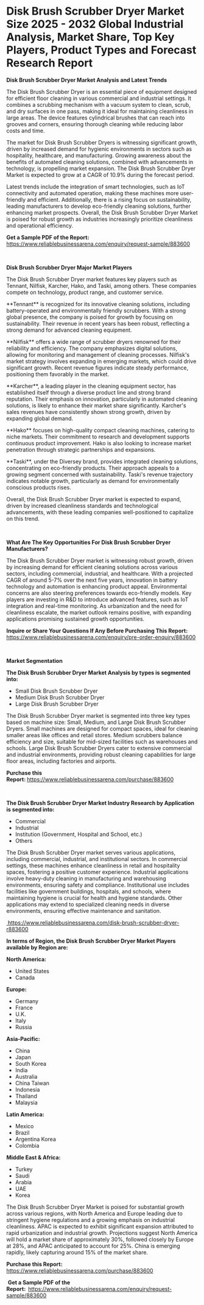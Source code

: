 <p><h1>Disk Brush Scrubber Dryer Market Size 2025 - 2032 Global Industrial Analysis, Market Share, Top Key Players, Product Types and Forecast Research Report</h1></p><p><strong>Disk Brush Scrubber Dryer Market Analysis and Latest Trends</strong></p>
<p><p>The Disk Brush Scrubber Dryer is an essential piece of equipment designed for efficient floor cleaning in various commercial and industrial settings. It combines a scrubbing mechanism with a vacuum system to clean, scrub, and dry surfaces in one pass, making it ideal for maintaining cleanliness in large areas. The device features cylindrical brushes that can reach into grooves and corners, ensuring thorough cleaning while reducing labor costs and time.</p><p>The market for Disk Brush Scrubber Dryers is witnessing significant growth, driven by increased demand for hygienic environments in sectors such as hospitality, healthcare, and manufacturing. Growing awareness about the benefits of automated cleaning solutions, combined with advancements in technology, is propelling market expansion. The Disk Brush Scrubber Dryer Market is expected to grow at a CAGR of 10.9% during the forecast period. </p><p>Latest trends include the integration of smart technologies, such as IoT connectivity and automated operation, making these machines more user-friendly and efficient. Additionally, there is a rising focus on sustainability, leading manufacturers to develop eco-friendly cleaning solutions, further enhancing market prospects. Overall, the Disk Brush Scrubber Dryer Market is poised for robust growth as industries increasingly prioritize cleanliness and operational efficiency.</p></p>
<p><strong>Get a Sample PDF of the Report:&nbsp;</strong> <a href="https://www.reliablebusinessarena.com/enquiry/request-sample/883600?utm_campaign=1892&utm_medium=2&utm_source=Github&utm_content=ia&utm_term=16042025&utm_id=disk-brush-scrubber-dryer">https://www.reliablebusinessarena.com/enquiry/request-sample/883600</a></p>
<p>&nbsp;</p>
<p><strong>Disk Brush Scrubber Dryer Major Market Players</strong></p>
<p><p>The Disk Brush Scrubber Dryer market features key players such as Tennant, Nilfisk, Karcher, Hako, and Taski, among others. These companies compete on technology, product range, and customer service.</p><p>**Tennant** is recognized for its innovative cleaning solutions, including battery-operated and environmentally friendly scrubbers. With a strong global presence, the company is poised for growth by focusing on sustainability. Their revenue in recent years has been robust, reflecting a strong demand for advanced cleaning equipment.</p><p>**Nilfisk** offers a wide range of scrubber dryers renowned for their reliability and efficiency. The company emphasizes digital solutions, allowing for monitoring and management of cleaning processes. Nilfisk's market strategy involves expanding in emerging markets, which could drive significant growth. Recent revenue figures indicate steady performance, positioning them favorably in the market.</p><p>**Karcher**, a leading player in the cleaning equipment sector, has established itself through a diverse product line and strong brand reputation. Their emphasis on innovation, particularly in automated cleaning solutions, is likely to enhance their market share significantly. Karcher's sales revenues have consistently shown strong growth, driven by expanding global demand.</p><p>**Hako** focuses on high-quality compact cleaning machines, catering to niche markets. Their commitment to research and development supports continuous product improvement. Hako is also looking to increase market penetration through strategic partnerships and expansions.</p><p>**Taski**, under the Diversey brand, provides integrated cleaning solutions, concentrating on eco-friendly products. Their approach appeals to a growing segment concerned with sustainability. Taski's revenue trajectory indicates notable growth, particularly as demand for environmentally conscious products rises.</p><p>Overall, the Disk Brush Scrubber Dryer market is expected to expand, driven by increased cleanliness standards and technological advancements, with these leading companies well-positioned to capitalize on this trend.</p></p>
<p>&nbsp;</p>
<p><strong>What Are The Key Opportunities For Disk Brush Scrubber Dryer Manufacturers?</strong></p>
<p><p>The Disk Brush Scrubber Dryer market is witnessing robust growth, driven by increasing demand for efficient cleaning solutions across various sectors, including commercial, industrial, and healthcare. With a projected CAGR of around 5-7% over the next five years, innovation in battery technology and automation is enhancing product appeal. Environmental concerns are also steering preferences towards eco-friendly models. Key players are investing in R&D to introduce advanced features, such as IoT integration and real-time monitoring. As urbanization and the need for cleanliness escalate, the market outlook remains positive, with expanding applications promising sustained growth opportunities.</p></p>
<p><strong>Inquire or Share Your Questions If Any Before Purchasing This Report:</strong> <a href="https://www.reliablebusinessarena.com/enquiry/pre-order-enquiry/883600?utm_campaign=1892&utm_medium=2&utm_source=Github&utm_content=ia&utm_term=16042025&utm_id=disk-brush-scrubber-dryer">https://www.reliablebusinessarena.com/enquiry/pre-order-enquiry/883600</a></p>
<p>&nbsp;</p>
<p><strong>Market Segmentation</strong></p>
<p><strong>The Disk Brush Scrubber Dryer Market Analysis by types is segmented into:</strong></p>
<p><ul><li>Small Disk Brush Scrubber Dryer</li><li>Medium Disk Brush Scrubber Dryer</li><li>Large Disk Brush Scrubber Dryer</li></ul></p>
<p><p>The Disk Brush Scrubber Dryer market is segmented into three key types based on machine size: Small, Medium, and Large Disk Brush Scrubber Dryers. Small machines are designed for compact spaces, ideal for cleaning smaller areas like offices and retail stores. Medium scrubbers balance efficiency and size, suitable for mid-sized facilities such as warehouses and schools. Large Disk Brush Scrubber Dryers cater to extensive commercial and industrial environments, providing robust cleaning capabilities for large floor areas, including factories and airports.</p></p>
<p><strong>Purchase this Report:&nbsp;</strong><a href="https://www.reliablebusinessarena.com/purchase/883600?utm_campaign=1892&utm_medium=2&utm_source=Github&utm_content=ia&utm_term=16042025&utm_id=disk-brush-scrubber-dryer">https://www.reliablebusinessarena.com/purchase/883600</a></p>
<p>&nbsp;</p>
<p><strong>The Disk Brush Scrubber Dryer Market Industry Research by Application is segmented into:</strong></p>
<p><ul><li>Commercial</li><li>Industrial</li><li>Institution (Government, Hospital and School, etc.)</li><li>Others</li></ul></p>
<p><p>The Disk Brush Scrubber Dryer market serves various applications, including commercial, industrial, and institutional sectors. In commercial settings, these machines enhance cleanliness in retail and hospitality spaces, fostering a positive customer experience. Industrial applications involve heavy-duty cleaning in manufacturing and warehousing environments, ensuring safety and compliance. Institutional use includes facilities like government buildings, hospitals, and schools, where maintaining hygiene is crucial for health and hygiene standards. Other applications may extend to specialized cleaning needs in diverse environments, ensuring effective maintenance and sanitation.</p></p>
<p><a href="https://www.reliablebusinessarena.com/disk-brush-scrubber-dryer-r883600?utm_campaign=1892&utm_medium=2&utm_source=Github&utm_content=ia&utm_term=16042025&utm_id=disk-brush-scrubber-dryer">&nbsp;https://www.reliablebusinessarena.com/disk-brush-scrubber-dryer-r883600</a></p>
<p><strong>In terms of Region, the Disk Brush Scrubber Dryer Market Players available by Region are:</strong></p>
<p>
    <p> <strong> North America: </strong>
        <ul>
            <li>United States</li>
            <li>Canada</li>
        </ul>
        </p> 
    <p> <strong> Europe: </strong>
        <ul>
            <li>Germany</li>
            <li>France</li>
            <li>U.K.</li>
            <li>Italy</li>
            <li>Russia</li>
        </ul>
        </p> 
    <p> <strong> Asia-Pacific: </strong>
        <ul>
            <li>China</li>
            <li>Japan</li>
            <li>South Korea</li>
            <li>India</li>
            <li>Australia</li>
            <li>China Taiwan</li>
            <li>Indonesia</li>
            <li>Thailand</li>
            <li>Malaysia</li>
        </ul>
        </p> 
    <p> <strong> Latin America: </strong>
        <ul>
            <li>Mexico</li>
            <li>Brazil</li>
            <li>Argentina Korea</li>
            <li>Colombia</li>
        </ul>
        </p> 
    <p> <strong> Middle East & Africa: </strong>
        <ul>
            <li>Turkey</li>
            <li>Saudi</li>
            <li>Arabia</li>
            <li>UAE</li>
            <li>Korea</li>
        </ul>
    </p>
    </p>
<p><p>The Disk Brush Scrubber Dryer Market is poised for substantial growth across various regions, with North America and Europe leading due to stringent hygiene regulations and a growing emphasis on industrial cleanliness. APAC is expected to exhibit significant expansion attributed to rapid urbanization and industrial growth. Projections suggest North America will hold a market share of approximately 30%, followed closely by Europe at 28%, and APAC anticipated to account for 25%. China is emerging rapidly, likely capturing around 15% of the market share.</p></p>
<p><strong>Purchase this Report: </strong><a href="https://www.reliablebusinessarena.com/purchase/883600?utm_campaign=1892&utm_medium=2&utm_source=Github&utm_content=ia&utm_term=16042025&utm_id=disk-brush-scrubber-dryer">https://www.reliablebusinessarena.com/purchase/883600</a></p>
<p>&nbsp;<strong>Get a Sample PDF of the Report:&nbsp;&nbsp;</strong><a href="https://www.reliablebusinessarena.com/enquiry/request-sample/883600?utm_campaign=1892&utm_medium=2&utm_source=Github&utm_content=ia&utm_term=16042025&utm_id=disk-brush-scrubber-dryer">https://www.reliablebusinessarena.com/enquiry/request-sample/883600</a></p>
<p><strong></strong></p>
<p><p></p><p></p><p></p></p>
